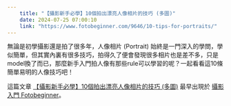 ```yaml
---
    title: "【攝影新手必學】10個拍出漂亮人像相片的技巧 (多圖)"
    date: 2024-07-25 07:00:10
    link: "https://www.fotobeginner.com/9646/10-tips-for-portraits/"
---
```


<p>無論是初學攝影還是拍了很多年，人像相片 (Portrait) 始終是一門深入的學問，學似簡單，但其實內裏有很多技巧，拍得久了便會發現很多相片也是差不多，只是model換了而已，那麼新手入門拍人像有那些rule可以學習的呢？一起看看這10條簡單易明的人像技巧吧！</p>
<p>這篇文章 <a href="https://www.fotobeginner.com/9646/10-tips-for-portraits/">【攝影新手必學】10個拍出漂亮人像相片的技巧 (多圖)</a> 最早出現於 <a href="https://www.fotobeginner.com">攝影入門 Fotobeginner</a>。</p>
